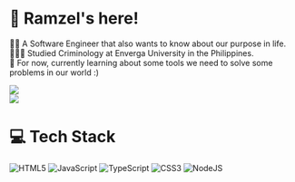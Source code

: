 # 👋 Ramzel's here!
 :technologist: A Software Engineer that also wants to know about our purpose in life.<br/>
👩🏻‍🎓 Studied Criminology at Enverga University in the Philippines.<br/>
💭 For now, currently learning about some tools we need to solve some problems in our world :)<br/>

![](https://github-readme-stats.vercel.app/api?username=ramzell&theme=dark&hide_border=true&include_all_commits=true&count_private=true)<br/>
![](https://github-readme-streak-stats.herokuapp.com/?user=ramzell&theme=dark&hide_border=true)<br/>

# 💻 Tech Stack
![HTML5](https://img.shields.io/badge/html5-%23E34F26.svg?style=for-the-badge&logo=html5&logoColor=white) 
![JavaScript](https://img.shields.io/badge/javascript-%23323330.svg?style=for-the-badge&logo=javascript&logoColor=%23F7DF1E) 
![TypeScript](https://img.shields.io/badge/typescript-%23007ACC.svg?style=for-the-badge&logo=typescript&logoColor=white) 
![CSS3](https://img.shields.io/badge/css3-%231572B6.svg?style=for-the-badge&logo=css3&logoColor=white) 
![NodeJS](https://img.shields.io/badge/node.js-6DA55F?style=for-the-badge&logo=node.js&logoColor=white) 
